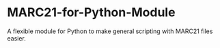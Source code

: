 # MARC21-for-Python-Module
A flexible module for Python to make general scripting with MARC21 files easier.
